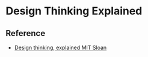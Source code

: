 # Design Thinking Explained

## Reference

 * [Design thinking, explained MIT Sloan](http://mitsloan.mit.edu/ideas-made-to-matter/design-thinking-explained?utm_source=mitsloanlinkedin&utm_medium=social&utm_campaign=designthinkingexplainer)